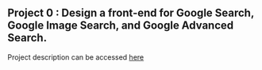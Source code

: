 ## Project 0 : Design a front-end for Google Search, Google Image Search, and Google Advanced Search.
Project description can be accessed [here](https://cs50.harvard.edu/web/2020/projects/0/search/#:~:text=a%20front-end%20for%20Google%20Search,%20Google%20Image%20Search,%20and%20Google%20Advanced%20Search.)
